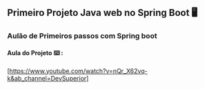## Primeiro Projeto Java web no Spring Boot 🖥

### Aulão de Primeiros passos com Spring boot 

#### Aula do Projeto ⌨️ :
[https://www.youtube.com/watch?v=nQr_X62vq-k&ab_channel=DevSuperior]

